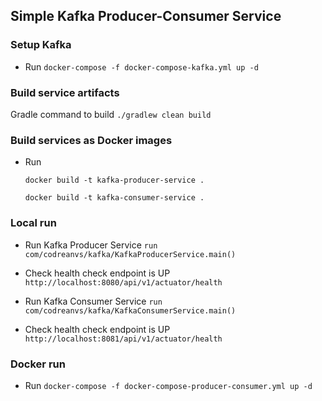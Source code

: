 ## Simple Kafka Producer-Consumer Service

### Setup Kafka
- Run
  `docker-compose -f docker-compose-kafka.yml up -d`

### Build service artifacts
Gradle command to build
`./gradlew clean build`

### Build services as Docker images
- Run

  `docker build -t kafka-producer-service .`

  `docker build -t kafka-consumer-service .`

### Local run
- Run Kafka Producer Service
  `run com/codreanvs/kafka/KafkaProducerService.main()`
- Check health check endpoint is UP
  `http://localhost:8080/api/v1/actuator/health`

- Run Kafka Consumer Service
  `run com/codreanvs/kafka/KafkaConsumerService.main()`
- Check health check endpoint is UP
  `http://localhost:8081/api/v1/actuator/health`

### Docker run
- Run
  `docker-compose -f docker-compose-producer-consumer.yml up -d`
